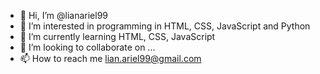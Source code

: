 - 👋 Hi, I’m @lianariel99
- 👀 I’m interested in programming in HTML, CSS, JavaScript and Python
- 🌱 I’m currently learning HTML, CSS, JavaScript
- 💞️ I’m looking to collaborate on ...
- 📫 How to reach me lian.ariel99@gmail.com

<!---
lianariel99/lianariel99 is a ✨ special ✨ repository because its `README.md` (this file) appears on your GitHub profile.
You can click the Preview link to take a look at your changes.
--->
